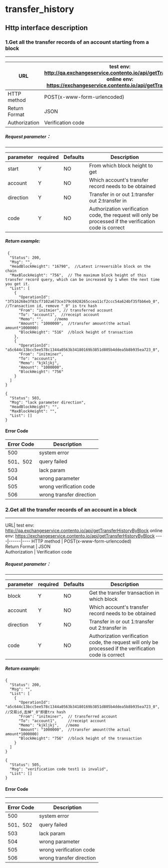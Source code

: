 # transfer_history

## Http interface description

### 1.Get all the transfer records of an account starting from a block
--------
 URL| test env: http://qa.exchangeservice.contento.io/api/getTransferHistory  online env: https://exchangeservice.contento.io/api/getTransferHistory
--------- | --------|
HTTP method | POST(x-www-form-urlencoded)  
Return Format  | JSON  
Authorization |  Verification code

##### Request parameter：
--------
| parameter     | required    | Defaults  | Description |
| ------------- |-------------| -----|----
| start      |    Y     |   NO   | From which block height to get
| account    |    Y     |   NO   | Which account's transfer record needs to be obtained
| direction  |    Y     |   NO   | Transfer in or out 1:transfer out  2:transfer in
| code       |    Y     |   NO   | Authorization verification code, the request will only be processed if the verification code is correct


##### Return example:
```
 {
  "Status": 200,
  "Msg": "",
  "HeadBlockHeight": "16790",  //Latest irreversible block on the chain
  "MaxBlockHeight": "756",  // The maximum block height of this transfer record query, which can be increased by 1 when the next time you get it.
  "List": [
    {
      "OperationId": "3f516268e3f83cf7102a673ce379c6928265ccea11cf2ccc54a624bf35fbb6eb_0",  //Transaction id, remove "_0" is trx hash
      "From": "initmier", // transferred account
      "To": "account1",  //receipt account
      "Memo": "",     //memo
      "Amount": "1000000",  //transfer amount(the actual amount*1000000)
      "BlockHeight": "516"  //block height of transaction
    },
    {
      "OperationId": "a5c644c13bcc5ee578c1344a0563b34180169b3851d805b4ddea5b8b935ea723_0",
      "From": "initminer",
      "To": "account1",
      "Memo": "kjkljkj",
      "Amount": "1000000",
      "BlockHeight": "756"
    }
  ]
}

{
  "Status": 503,
  "Msg": "lack parameter direction",
  "HeadBlockHeight": "",
  "MaxBlockHeight": "",
  "List": []
}
```  
#### Error Code
| Error Code      |      Description     |
| ------------- |-------------|
| 500      |    system error     |  
| 501、502 |   query failed |  
| 503      |    lack param     |   
| 504      |   wrong parameter      |   
| 505      |    wrong verification code    |   
| 506      |    wrong transfer direction   |   

### 2.Get all the transfer records of an account in a block
--------
URL| test env: http://qa.exchangeservice.contento.io/api/getTransferHistoryByBlock  online env: https://exchangeservice.contento.io/api/getTransferHistoryByBlock
----|------|----
HTTP method | POST(x-www-form-urlencoded)  
Return Format  | JSON  
Authorization |  Verification code


##### Request parameter：
--------
| parameter     | required    | Defaults  | Description |
| ------------- |-------------| -----|----
| block      |    Y     |   NO   | Get the transfer transaction in which block
| account    |    Y     |   NO   | Which account's transfer record needs to be obtained
| direction  |    Y     |   NO   | Transfer in or out 1:transfer out  2:transfer in
| code       |    Y     |   NO   | Authorization verification code, the request will only be processed if the verification code is correct

##### Return example:

```
{
  "Status": 200,
  "Msg": "",
  "List": [
    {
      "OperationId": "a5c644c13bcc5ee578c1344a0563b34180169b3851d805b4ddea5b8b935ea723_0", //交易id,去掉"_0"即是trx hash
      "From": "initminer",  // transferred account
      "To": "account1",     //receipt account
      "Memo": "kjkljkj",   //memo
      "Amount": "1000000",  //transfer amount(the actual amount*1000000)
      "BlockHeight": "756"  //block height of the transaction
    }
  ]
}

{
  "Status": 505,
  "Msg": "verification code test1 is invalid",
  "List": []
}
```


#### Error Code
--------
| Error Code      |      Description     |
--------- | --------|
| 500      |    system error     |  
| 501、502 |   query failed |  
| 503      |    lack param     |   
| 504      |   wrong parameter      |   
| 505      |    wrong verification code    |   
| 506      |    wrong transfer direction   |  



 
